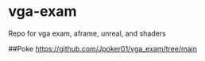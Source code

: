 # vga-exam
Repo for vga exam, aframe, unreal, and shaders


##Poke
https://github.com/Jpoker01/vga_exam/tree/main